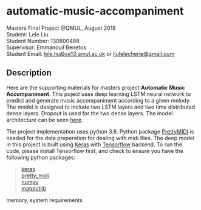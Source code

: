 # automatic-music-accompaniment
Masters Final Project @QMUL, August 2018  
Student: Lele Liu  
Student Number: 130800488  
Supervisor: Emmanouil Benetos  
Student Email: lele.liu@se13.qmul.ac.uk or liulelecherie@gmail.com

## Description
Here are the supporting materials for masters project **Automatic Music Accompaniment**. This poject uses deep learning LSTM neural network to predict and generate music accompaniment according to a given melody. The model is designed to include two LSTM layers and two time distributed dense layers. Dropout is used for the two dense layers. The model architecture can be seen <a href="https://github.com/cheriell/automatic-music-accompaniment/blob/master/images/model%20architecture.svg">here</a>.

The project implementation uses python 3.6. Python package <a href="https://github.com/craffel/pretty-midi">PrettyMIDI</a> is needed for the data preperation for dealing with midi files. The deep model in this project is built using <a href="https://github.com/keras-team/keras">Keras</a> with <a href="https://www.tensorflow.org/">Tensorflow</a> backend. To run the code, please install Tensorflow first, and check to ensure you have the following python packages:

> <a href="https://github.com/keras-team/keras">keras</a></br>
> <a href="https://github.com/craffel/pretty-midi">pretty_midi</a></br>
> <a href="https://github.com/numpy/numpy">numpy</a></br>
> <a href="https://github.com/matplotlib/matplotlib">matplotlib</a>





memory, system requirements
